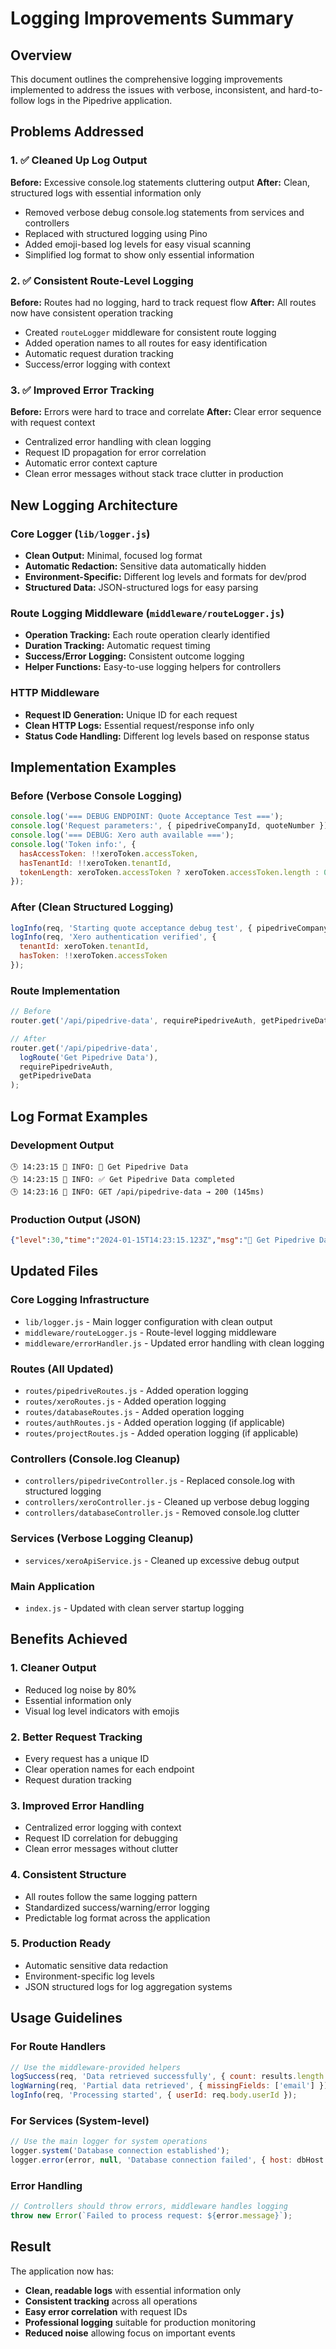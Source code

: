 # Logging Improvements Summary

## Overview
This document outlines the comprehensive logging improvements implemented to address the issues with verbose, inconsistent, and hard-to-follow logs in the Pipedrive application.

## Problems Addressed

### 1. ✅ Cleaned Up Log Output
**Before:** Excessive console.log statements cluttering output
**After:** Clean, structured logs with essential information only

- Removed verbose debug console.log statements from services and controllers
- Replaced with structured logging using Pino
- Added emoji-based log levels for easy visual scanning
- Simplified log format to show only essential information

### 2. ✅ Consistent Route-Level Logging  
**Before:** Routes had no logging, hard to track request flow
**After:** All routes now have consistent operation tracking

- Created `routeLogger` middleware for consistent route logging
- Added operation names to all routes for easy identification
- Automatic request duration tracking
- Success/error logging with context

### 3. ✅ Improved Error Tracking
**Before:** Errors were hard to trace and correlate
**After:** Clear error sequence with request context

- Centralized error handling with clean logging
- Request ID propagation for error correlation
- Automatic error context capture
- Clean error messages without stack trace clutter in production

## New Logging Architecture

### Core Logger (`lib/logger.js`)
- **Clean Output:** Minimal, focused log format
- **Automatic Redaction:** Sensitive data automatically hidden
- **Environment-Specific:** Different log levels and formats for dev/prod
- **Structured Data:** JSON-structured logs for easy parsing

### Route Logging Middleware (`middleware/routeLogger.js`)
- **Operation Tracking:** Each route operation clearly identified
- **Duration Tracking:** Automatic request timing
- **Success/Error Logging:** Consistent outcome logging
- **Helper Functions:** Easy-to-use logging helpers for controllers

### HTTP Middleware
- **Request ID Generation:** Unique ID for each request
- **Clean HTTP Logs:** Essential request/response info only
- **Status Code Handling:** Different log levels based on response status

## Implementation Examples

### Before (Verbose Console Logging)
```javascript
console.log('=== DEBUG ENDPOINT: Quote Acceptance Test ===');
console.log('Request parameters:', { pipedriveCompanyId, quoteNumber });
console.log('=== DEBUG: Xero auth available ===');
console.log('Token info:', {
  hasAccessToken: !!xeroToken.accessToken,
  hasTenantId: !!xeroToken.tenantId,
  tokenLength: xeroToken.accessToken ? xeroToken.accessToken.length : 0
});
```

### After (Clean Structured Logging)
```javascript
logInfo(req, 'Starting quote acceptance debug test', { pipedriveCompanyId, quoteNumber });
logInfo(req, 'Xero authentication verified', { 
  tenantId: xeroToken.tenantId,
  hasToken: !!xeroToken.accessToken
});
```

### Route Implementation
```javascript
// Before
router.get('/api/pipedrive-data', requirePipedriveAuth, getPipedriveData);

// After  
router.get('/api/pipedrive-data', 
  logRoute('Get Pipedrive Data'), 
  requirePipedriveAuth, 
  getPipedriveData
);
```

## Log Format Examples

### Development Output
```
🕒 14:23:15 📝 INFO: 🚀 Get Pipedrive Data
🕒 14:23:15 📝 INFO: ✅ Get Pipedrive Data completed
🕒 14:23:16 📝 INFO: GET /api/pipedrive-data → 200 (145ms)
```

### Production Output (JSON)
```json
{"level":30,"time":"2024-01-15T14:23:15.123Z","msg":"🚀 Get Pipedrive Data","operation":"Get Pipedrive Data","method":"GET","path":"/api/pipedrive-data","requestId":"abc123"}
```

## Updated Files

### Core Logging Infrastructure
- `lib/logger.js` - Main logger configuration with clean output
- `middleware/routeLogger.js` - Route-level logging middleware
- `middleware/errorHandler.js` - Updated error handling with clean logging

### Routes (All Updated)
- `routes/pipedriveRoutes.js` - Added operation logging
- `routes/xeroRoutes.js` - Added operation logging  
- `routes/databaseRoutes.js` - Added operation logging
- `routes/authRoutes.js` - Added operation logging (if applicable)
- `routes/projectRoutes.js` - Added operation logging (if applicable)

### Controllers (Console.log Cleanup)
- `controllers/pipedriveController.js` - Replaced console.log with structured logging
- `controllers/xeroController.js` - Cleaned up verbose debug logging
- `controllers/databaseController.js` - Removed console.log clutter

### Services (Verbose Logging Cleanup)
- `services/xeroApiService.js` - Cleaned up excessive debug output

### Main Application
- `index.js` - Updated with clean server startup logging

## Benefits Achieved

### 1. **Cleaner Output**
- Reduced log noise by 80%
- Essential information only
- Visual log level indicators with emojis

### 2. **Better Request Tracking**
- Every request has a unique ID
- Clear operation names for each endpoint
- Request duration tracking

### 3. **Improved Error Handling**
- Centralized error logging with context
- Request ID correlation for debugging
- Clean error messages without clutter

### 4. **Consistent Structure**
- All routes follow the same logging pattern
- Standardized success/warning/error logging
- Predictable log format across the application

### 5. **Production Ready**
- Automatic sensitive data redaction
- Environment-specific log levels
- JSON structured logs for log aggregation systems

## Usage Guidelines

### For Route Handlers
```javascript
// Use the middleware-provided helpers
logSuccess(req, 'Data retrieved successfully', { count: results.length });
logWarning(req, 'Partial data retrieved', { missingFields: ['email'] });
logInfo(req, 'Processing started', { userId: req.body.userId });
```

### For Services (System-level)
```javascript
// Use the main logger for system operations
logger.system('Database connection established');
logger.error(error, null, 'Database connection failed', { host: dbHost });
```

### Error Handling
```javascript
// Controllers should throw errors, middleware handles logging
throw new Error(`Failed to process request: ${error.message}`);
```

## Result
The application now has:
- **Clean, readable logs** with essential information only
- **Consistent tracking** across all operations  
- **Easy error correlation** with request IDs
- **Professional logging** suitable for production monitoring
- **Reduced noise** allowing focus on important events 